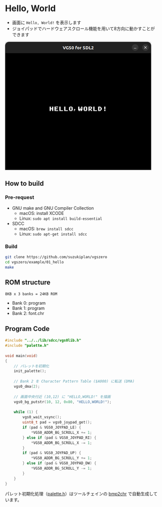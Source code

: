 # Hello, World

- 画面に `Hello, World!` を表示します
- ジョイパッドでハードウェアスクロール機能を用いて8方向に動かすことができます

![preview](preview.png)

## How to build

### Pre-request

- GNU make and GNU Compiler Collection
  - macOS: install XCODE
  - Linux: `sudo apt install build-essential`
- SDCC
  - macOS: `brew install sdcc`
  - Linux: `sudo apt-get install sdcc`

### Build

```zsh
git clone https://github.com/suzukiplan/vgszero
cd vgszero/example/01_hello
make
```

## ROM structure

```
8KB x 3 banks = 24KB ROM
```

- Bank 0: program
- Bank 1: program
- Bank 2: font.chr

## Program Code

```c
#include "../../lib/sdcc/vgs0lib.h"
#include "palette.h"

void main(void)
{
    // パレットを初期化
    init_palette();

    // Bank 2 を Character Pattern Table ($A000) に転送 (DMA)
    vgs0_dma(2);

    // 画面中央付近 (10,12) に "HELLO,WORLD!" を描画
    vgs0_bg_putstr(10, 12, 0x80, "HELLO,WORLD!");

    while (1) {
        vgs0_wait_vsync();
        uint8_t pad = vgs0_joypad_get();
        if (pad & VGS0_JOYPAD_LE) {
            *VGS0_ADDR_BG_SCROLL_X += 1;
        } else if (pad & VGS0_JOYPAD_RI) {
            *VGS0_ADDR_BG_SCROLL_X -= 1;
        }
        if (pad & VGS0_JOYPAD_UP) {
            *VGS0_ADDR_BG_SCROLL_Y += 1;
        } else if (pad & VGS0_JOYPAD_DW) {
            *VGS0_ADDR_BG_SCROLL_Y -= 1;
        }
    }
}
```

パレット初期化処理（[palette.h](./palette.h)）はツールチェインの [bmp2chr](../../tools/bmp2chr/) で自動生成しています。
